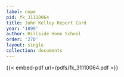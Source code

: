 ```yaml
---
label: nope
pid: fk_31110064
title: John Kelley Report Card
year: '1899'
author: Hillside Home School
order: '270'
layout: single
collection: documents
---
```



{{< embed-pdf url=/pdfs/fk_31110064.pdf >}}